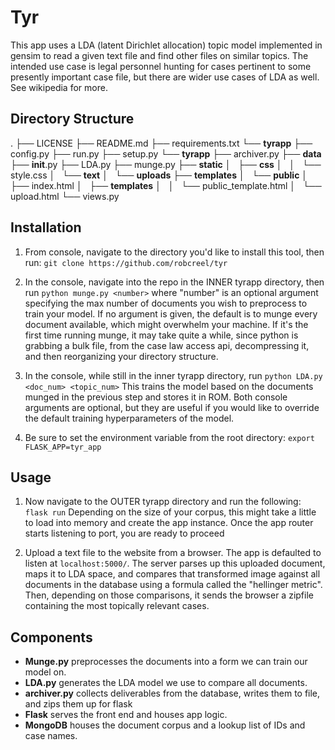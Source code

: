 # Tyr

This app uses a LDA (latent Dirichlet allocation) topic model implemented in gensim to read a given text file and find other files on similar topics.  The intended use case is legal personnel hunting for cases pertinent to some presently important case file, but there are wider use cases of LDA as well.  See wikipedia for more.

## Directory Structure
.
├── LICENSE
├── README.md
├── requirements.txt
└── **tyrapp**
    ├── config.py
    ├── run.py
    ├── setup.py
    └── **tyrapp**
        ├── archiver.py
        ├── **data**
        ├── __init__.py
        ├── LDA.py
        ├── munge.py
        ├── **static**
        │   ├── **css**
        │   │   └── style.css
        │   └── **text**
        │       └── **uploads**
        ├── **templates**
        │   └── **public**
        │       ├── index.html
        │       ├── **templates**
        │       │   └── public_template.html
        │       └── upload.html
        └── views.py


## Installation
1. From console, navigate to the directory you'd like to install this tool, then run:
`git clone https://github.com/robcreel/tyr`

2. In the console, navigate into the repo in the INNER tyrapp directory, then run
`python munge.py <number>`
 where "number" is an optional argument specifying the max number of documents you wish to preprocess to train your model. If no argument is given, the default is to munge every document available, which might overwhelm your machine. 
 If it's the first time running munge, it may take quite a while, since python is grabbing a bulk file, from the case law access api, decompressing it, and then reorganizing your directory structure.

3. In the console, while still in the inner tyrapp directory, run 
`python LDA.py <doc_num> <topic_num>`
This trains the model based on the documents munged in the previous step and stores it in ROM.
Both console arguments are optional, but they are useful if you would like to override the default training hyperparameters of the model. 

4. Be sure to set the environment variable from the root directory:
`export FLASK_APP=tyr_app`
## Usage

1. Now navigate to the OUTER tyrapp directory and run the following: 
`flask run`
Depending on the size of your corpus, this might take a little to load into memory and create the app instance. Once the app router starts listening to port, you are ready to proceed

2. Upload a text file to the website from a browser. The app is defaulted to listen at `localhost:5000/`. The server parses up this uploaded document, maps it to LDA space, and compares that transformed image against all documents in the database using a formula called the "hellinger metric". Then, depending on those comparisons, it sends the browser a zipfile containing the most topically relevant cases.


## Components
* **Munge.py** preprocesses the documents into a form we can train our model on.
* **LDA.py** generates the LDA model we use to compare all documents.
* **archiver.py** collects deliverables from the database, writes them to file, and zips them up for flask
* **Flask** serves the front end and houses app logic.
* **MongoDB** houses the document corpus and a lookup list of IDs and case names.






